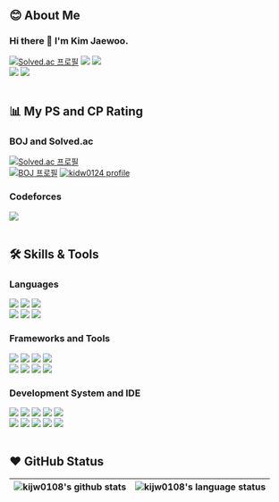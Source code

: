 <!--
**kijw0108/kijw0108** is a ✨ _special_ ✨ repository because its `README.md` (this file) appears on your GitHub profile.

Here are some ideas to get you started:

- 🔭 I’m currently working on ...
- 🌱 I’m currently learning ...
- 👯 I’m looking to collaborate on ...
- 🤔 I’m looking for help with ...
- 💬 Ask me about ...
- 📫 How to reach me: ...
- 😄 Pronouns: ...
- ⚡ Fun fact: ...
-->

## 😊 About Me
### Hi there 👋 I'm Kim Jaewoo.
[![Solved.ac
프로필](http://mazassumnida.wtf/api/mini/generate_badge?boj=eoaud0108)](https://solved.ac/eoaud0108)
<a href="https://codeforces.com/profile/eoaud0108" target="_blank"><img src="https://img.shields.io/badge/Codeforces-1F8ACB?style=flat-square&logo=Codeforces&logoColor=white"/></a>
<a href="mailto:eoaud0108@naver.com" target="_blank"><img src="https://img.shields.io/badge/eoaud0108@naver.com-03C75A?style=flat-square&logo=Naver&logoColor=white"/></a>
<br>
<a href="mailto:eoaud0108@korea.ac.kr" target="_blank"><img src="https://img.shields.io/badge/eoaud0108@korea.ac.kr-EA4335?style=flat-square&logo=Gmail&logoColor=white"/></a>
<a href="https://www.instagram.com/jw.0108/" target="_blank"><img src="https://img.shields.io/badge/instagram-E4405F?style=flat-square&logo=Instagram&logoColor=white"/></a>
<br>
<br>
## 📊 My PS and CP Rating
### BOJ and Solved.ac
[![Solved.ac
프로필](http://mazassumnida.wtf/api/mini/generate_badge?boj=eoaud0108)](https://solved.ac/eoaud0108)
<br>
[![BOJ
프로필](http://mazassumnida.wtf/api/v2/generate_badge?boj=eoaud0108)](https://icpc.me/eoaud0108)
[![kidw0124 profile](http://mazandi.herokuapp.com/api?handle=eoaud0108)](https://solved.ac/eoaud0108)
<br>

### Codeforces
<a href="https://codeforces.com/profile/eoaud0108" target="_blank"><img src="https://img.shields.io/badge/Codeforces-1F8ACB?style=flat-square&logo=Codeforces&logoColor=white"/></a>
<br>
<br>
## 🛠️ Skills & Tools
### Languages
![](https://img.shields.io/badge/Lang-C-informational?style=flat&logo=C&color=A8B9CC)
![](https://img.shields.io/badge/Lang-C++-informational?style=flat&logo=Cplusplus&color=00599C)
![](https://img.shields.io/badge/Lang-C%23-informational?style=flat&logo=CSharp&color=239120)
<br>
![](https://img.shields.io/badge/Lang-JAVA-informational?style=flat&logo=Oracle&color=007396)
![](https://img.shields.io/badge/Lang-Python-informational?style=flat&logo=Python&color=3776AB)
![](https://img.shields.io/badge/Lang-Visual%20Basic-informational?style=flat&logo=Microsoft&color=5E5E5E)
<br>
### Frameworks and Tools
![](https://img.shields.io/badge/Framework-React-informational?style=flat&logo=react&color=61DAFB)
![](https://img.shields.io/badge/Framework-Express-informational?style=flat&logo=express&color=000000)
![](https://img.shields.io/badge/DB-MySQL-informational?style=flat&logo=MySQL&color=4479A1)
![](https://img.shields.io/badge/Tool-Wireshark-informational?style=flat&logo=Wireshark&color=1679A7)
<br>
![](https://img.shields.io/badge/Tool-Git-informational?style=flat&logo=Git&color=F05032)
[![](https://img.shields.io/badge/Tool-GitHub-informational?style=flat&logo=GitHub&color=181717)](https://github.com/kijw0108)
![](https://img.shields.io/badge/Tool-Slack-informational?style=flat&logo=Slack&color=4A154B)
![](https://img.shields.io/badge/Tool-Notion-informational?style=flat&logo=Notion&color=000000)
### Development System and IDE
![](https://img.shields.io/badge/VM-Virtual%20Box-informational?style=flat&logo=VirtualBox&color=183A61)
![](https://img.shields.io/badge/VM-VMware-informational?style=flat&logo=VMware&color=607078)
![](https://img.shields.io/badge/OS-Windows-informational?style=flat&logo=Windows&color=0078D6)
![](https://img.shields.io/badge/OS-Ubuntu-informational?style=flat&logo=Ubuntu&color=E95420)
![](https://img.shields.io/badge/OS-Kali-informational?style=flat&logo=Kali%20Linux&color=557C94)
<br>
![](https://img.shields.io/badge/IDE-Visual%20Studio-informational?style=flat&logo=Visual%20Studio&color=5C2D91)
![](https://img.shields.io/badge/IDE-VSCode-informational?style=flat&logo=Visual%20Studio%20Code&color=007ACC)
![](https://img.shields.io/badge/IDE-Eclipse-informational?style=flat&logo=Eclipse%20IDE&color=2C2255)
![](https://img.shields.io/badge/IDE-IntelliJ-informational?style=flat&logo=IntelliJ%20IDEA&color=000000)
![](https://img.shields.io/badge/IDE-Arduino-informational?style=flat&logo=Arduino&color=00979D)
<br>
<br>
## ❤️ GitHub Status

| <img align="center" src="https://github-readme-stats.vercel.app/api?username=kijw0108&show_icons=true&include_all_commits=true&theme=buefy&hide_border=true&count_private=true" alt="kijw0108's github stats" /> |<img align="center" src="https://github-readme-stats.vercel.app/api/top-langs/?username=kijw0108&layout=compact&theme=buefy&hide_border=true&langs_count=10" alt="kijw0108's language status"/> |
| ------------- | ------------- |



